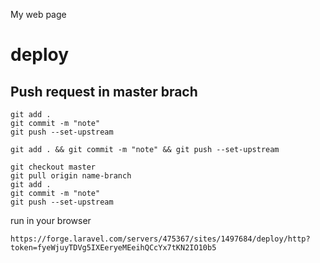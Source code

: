 My web page


# deploy

## Push request in master brach
```
git add .
git commit -m "note"
git push --set-upstream
```
```
git add . && git commit -m "note" && git push --set-upstream
```

```
git checkout master
git pull origin name-branch
git add .
git commit -m "note"
git push --set-upstream
```

run in your browser 
```
https://forge.laravel.com/servers/475367/sites/1497684/deploy/http?token=fyeWjuyTDVg5IXEeryeMEeihQCcYx7tKN2IO10b5
```
